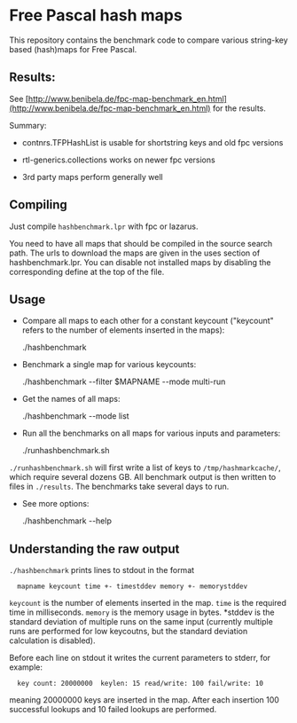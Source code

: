 Free Pascal hash maps
======================

This repository contains the benchmark code to compare various string-key based (hash)maps for Free Pascal. 



Results:
----------------------------
  
See [http://www.benibela.de/fpc-map-benchmark_en.html](http://www.benibela.de/fpc-map-benchmark_en.html) for the results.
  
Summary:
  
*  contnrs.TFPHashList is usable for shortstring keys and old fpc versions

*  rtl-generics.collections works on newer fpc versions

*  3rd party maps perform generally well


Compiling
------------------------

Just compile `hashbenchmark.lpr` with fpc or lazarus.

You need to have all maps that should be compiled in the source search path. The urls to download the maps are given in the uses section of hashbenchmark.lpr. You can disable not installed maps by disabling the corresponding define at the top of the file.

Usage
------------------------

* Compare all maps to each other for a constant keycount ("keycount" refers to the number of elements inserted in the maps):

    ./hashbenchmark
    
* Benchmark a single map for various keycounts:
    
    ./hashbenchmark --filter $MAPNAME --mode multi-run
    
* Get the names of all maps:

    ./hashbenchmark --mode list
    
    
* Run all the benchmarks on all maps for various inputs and parameters:

    ./runhashbenchmark.sh
    
`./runhashbenchmark.sh` will first write a list of keys to `/tmp/hashmarkcache/`, which require several dozens GB.  All benchmark output is then written to files in `./results`. The benchmarks take several days to run. 
    
* See more options:

    ./hashbenchmark --help

Understanding the raw output
-------------------------

`./hashbenchmark` prints lines to stdout in the format

      mapname keycount time +- timestddev memory +- memorystddev

`keycount` is the number of elements inserted in the map. `time` is the required time in milliseconds. `memory` is the memory usage in bytes. *stddev is the standard deviation of multiple runs on the same input (currently multiple runs are performed for low keycoutns, but the standard deviation calculation is disabled).

Before each line on stdout it writes the current parameters to stderr, for example:

      key count: 20000000  keylen: 15 read/write: 100 fail/write: 10
      
meaning 20000000 keys are inserted in the map. After each insertion 100 successful lookups and 10 failed lookups are performed. 

